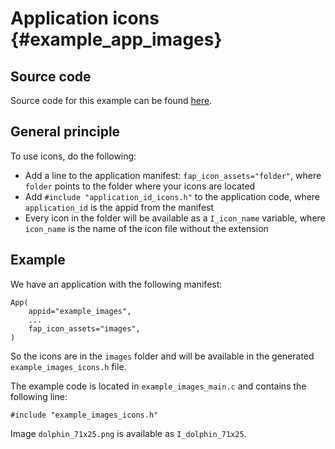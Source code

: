 # Application icons {#example_app_images}

## Source code

Source code for this example can be found [here](https://github.com/Flipper76/Kali-Zero-Firmware/tree/main/applications/examples/example_images).

## General principle

To use icons, do the following:

* Add a line to the application manifest: `fap_icon_assets="folder"`, where `folder` points to the folder where your icons are located
* Add `#include "application_id_icons.h"` to the application code, where `application_id` is the appid from the manifest
* Every icon in the folder will be available as a `I_icon_name` variable, where `icon_name` is the name of the icon file without the extension

## Example

We have an application with the following manifest:

```
App(
    appid="example_images",
    ...
    fap_icon_assets="images",
)
```

So the icons are in the `images` folder and will be available in the generated `example_images_icons.h` file.

The example code is located in `example_images_main.c` and contains the following line:

```
#include "example_images_icons.h"
```

Image `dolphin_71x25.png` is available as `I_dolphin_71x25`.
